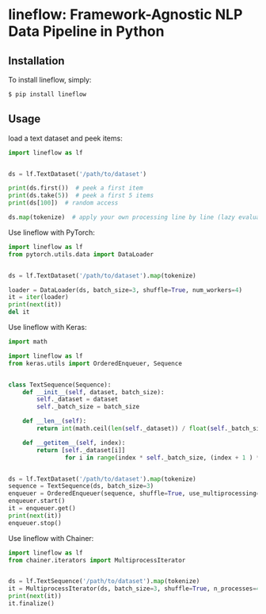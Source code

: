 # lineflow: Framework-Agnostic NLP Data Pipeline in Python

## Installation

To install lineflow, simply:

```sh
$ pip install lineflow
```

## Usage

load a text dataset and peek items:

```py
import lineflow as lf


ds = lf.TextDataset('/path/to/dataset')

print(ds.first())  # peek a first item
print(ds.take(5))  # peek a first 5 items
print(ds[100])  # random access

ds.map(tokenize)  # apply your own processing line by line (lazy evaluation)
```

Use lineflow with PyTorch:

```py
import lineflow as lf
from pytorch.utils.data import DataLoader


ds = lf.TextDataset('/path/to/dataset').map(tokenize)

loader = DataLoader(ds, batch_size=3, shuffle=True, num_workers=4)
it = iter(loader)
print(next(it))
del it
```

Use lineflow with Keras:

```py
import math

import lineflow as lf
from keras.utils import OrderedEnqueuer, Sequence


class TextSequence(Sequence):
    def __init__(self, dataset, batch_size):
        self._dataset = dataset
        self._batch_size = batch_size

    def __len__(self):
        return int(math.ceil(len(self._dataset)) / float(self._batch_size))

    def __getitem__(self, index):
        return [self._dataset[i]]
                for i in range(index * self._batch_size, (index + 1 ) * self._batch_size)


ds = lf.TextDataset('/path/to/dataset').map(tokenize)
sequence = TextSequence(ds, batch_size=3)
enqueuer = OrderedEnqueuer(sequence, shuffle=True, use_multiprocessing=True)
enqueuer.start()
it = enqueuer.get()
print(next(it))
enqueuer.stop()
```

Use lineflow with Chainer:

```py
import lineflow as lf
from chainer.iterators import MultiprocessIterator


ds = lf.TextSequence('/path/to/dataset').map(tokenize)
it = MultiprocessIterator(ds, batch_size=3, shuffle=True, n_processes=4)
print(next(it))
it.finalize()
```
